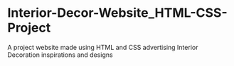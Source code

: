 # Interior-Decor-Website_HTML-CSS-Project
A project website made using HTML and CSS advertising Interior Decoration inspirations and designs
